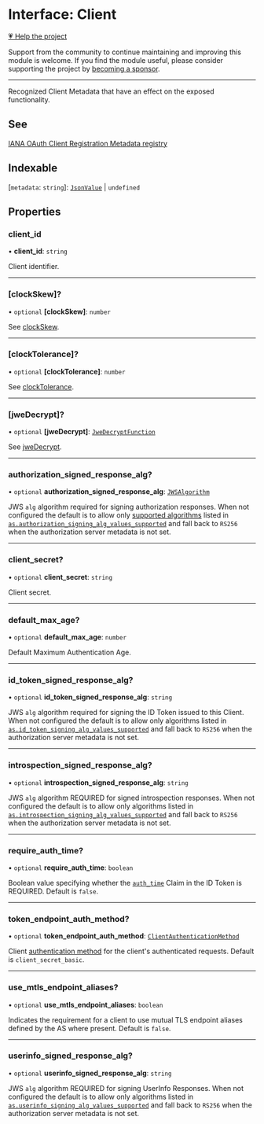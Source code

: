 # Interface: Client

[💗 Help the project](https://github.com/sponsors/panva)

Support from the community to continue maintaining and improving this module is welcome. If you find the module useful, please consider supporting the project by [becoming a sponsor](https://github.com/sponsors/panva).

***

Recognized Client Metadata that have an effect on the exposed functionality.

## See

[IANA OAuth Client Registration Metadata registry](https://www.iana.org/assignments/oauth-parameters/oauth-parameters.xhtml#client-metadata)

## Indexable

 \[`metadata`: `string`\]: [`JsonValue`](../type-aliases/JsonValue.md) \| `undefined`

## Properties

### client\_id

• **client\_id**: `string`

Client identifier.

***

### \[clockSkew\]?

• `optional` **\[clockSkew\]**: `number`

See [clockSkew](../variables/clockSkew.md).

***

### \[clockTolerance\]?

• `optional` **\[clockTolerance\]**: `number`

See [clockTolerance](../variables/clockTolerance.md).

***

### \[jweDecrypt\]?

• `optional` **\[jweDecrypt\]**: [`JweDecryptFunction`](JweDecryptFunction.md)

See [jweDecrypt](../variables/jweDecrypt.md).

***

### authorization\_signed\_response\_alg?

• `optional` **authorization\_signed\_response\_alg**: [`JWSAlgorithm`](../type-aliases/JWSAlgorithm.md)

JWS `alg` algorithm required for signing authorization responses. When not configured the
default is to allow only [supported algorithms](../type-aliases/JWSAlgorithm.md) listed in
[`as.authorization_signing_alg_values_supported`](AuthorizationServer.md#authorization_signing_alg_values_supported)
and fall back to `RS256` when the authorization server metadata is not set.

***

### client\_secret?

• `optional` **client\_secret**: `string`

Client secret.

***

### default\_max\_age?

• `optional` **default\_max\_age**: `number`

Default Maximum Authentication Age.

***

### id\_token\_signed\_response\_alg?

• `optional` **id\_token\_signed\_response\_alg**: `string`

JWS `alg` algorithm required for signing the ID Token issued to this Client. When not
configured the default is to allow only algorithms listed in
[`as.id_token_signing_alg_values_supported`](AuthorizationServer.md#id_token_signing_alg_values_supported)
and fall back to `RS256` when the authorization server metadata is not set.

***

### introspection\_signed\_response\_alg?

• `optional` **introspection\_signed\_response\_alg**: `string`

JWS `alg` algorithm REQUIRED for signed introspection responses. When not configured the
default is to allow only algorithms listed in
[`as.introspection_signing_alg_values_supported`](AuthorizationServer.md#introspection_signing_alg_values_supported)
and fall back to `RS256` when the authorization server metadata is not set.

***

### require\_auth\_time?

• `optional` **require\_auth\_time**: `boolean`

Boolean value specifying whether the [`auth_time`](IDToken.md#auth_time) Claim in the ID Token
is REQUIRED. Default is `false`.

***

### token\_endpoint\_auth\_method?

• `optional` **token\_endpoint\_auth\_method**: [`ClientAuthenticationMethod`](../type-aliases/ClientAuthenticationMethod.md)

Client [authentication method](../type-aliases/ClientAuthenticationMethod.md) for the client's authenticated
requests. Default is `client_secret_basic`.

***

### use\_mtls\_endpoint\_aliases?

• `optional` **use\_mtls\_endpoint\_aliases**: `boolean`

Indicates the requirement for a client to use mutual TLS endpoint aliases defined by the AS
where present. Default is `false`.

***

### userinfo\_signed\_response\_alg?

• `optional` **userinfo\_signed\_response\_alg**: `string`

JWS `alg` algorithm REQUIRED for signing UserInfo Responses. When not configured the default is
to allow only algorithms listed in
[`as.userinfo_signing_alg_values_supported`](AuthorizationServer.md#userinfo_signing_alg_values_supported)
and fall back to `RS256` when the authorization server metadata is not set.
